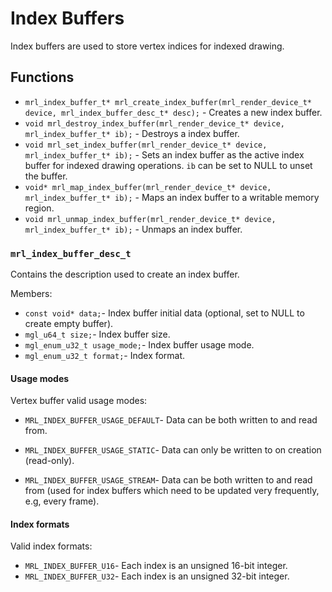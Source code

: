 # Index Buffers

Index buffers are used to store vertex indices for indexed drawing.

## Functions

- `mrl_index_buffer_t* mrl_create_index_buffer(mrl_render_device_t* device, mrl_index_buffer_desc_t* desc);` - Creates a new index buffer.
- `void mrl_destroy_index_buffer(mrl_render_device_t* device, mrl_index_buffer_t* ib);` - Destroys a index buffer.
- `void mrl_set_index_buffer(mrl_render_device_t* device, mrl_index_buffer_t* ib);` - Sets an index buffer as the active index buffer for indexed drawing operations. `ib` can be set to NULL to unset the buffer.
- `void* mrl_map_index_buffer(mrl_render_device_t* device, mrl_index_buffer_t* ib);` - Maps an index buffer to a writable memory region.
- `void mrl_unmap_index_buffer(mrl_render_device_t* device, mrl_index_buffer_t* ib);` - Unmaps an index buffer.

### `mrl_index_buffer_desc_t`

Contains the description used to create an index buffer.

Members:

- `const void* data;`- Index buffer initial data (optional, set to NULL to create empty buffer).
- `mgl_u64_t size;`- Index buffer size.
- `mgl_enum_u32_t usage_mode;`- Index buffer usage mode.
- `mgl_enum_u32_t format;`- Index format.

#### Usage modes

Vertex buffer valid usage modes:

- `MRL_INDEX_BUFFER_USAGE_DEFAULT`- Data can be both written to and read from.

- `MRL_INDEX_BUFFER_USAGE_STATIC`- Data can only be written to on creation (read-only).

- `MRL_INDEX_BUFFER_USAGE_STREAM`- Data can be both written to and read from (used for index buffers which need to be updated very frequently, e.g, every frame).

#### Index formats

Valid index formats:

- `MRL_INDEX_BUFFER_U16`- Each index is an unsigned 16-bit integer.
- `MRL_INDEX_BUFFER_U32`- Each index is an unsigned 32-bit integer.


